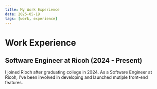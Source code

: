 ```yaml
---
title: My Work Experience
date: 2025-05-19
tags: [work, experience]
---
```


# Work Experience

## Software Engineer at Ricoh (2024 - Present)

I joined Rioch after graduating college in 2024. As a Software Engineer at Ricoh, I've been involved in developing and launched mutiple front-end features. 





